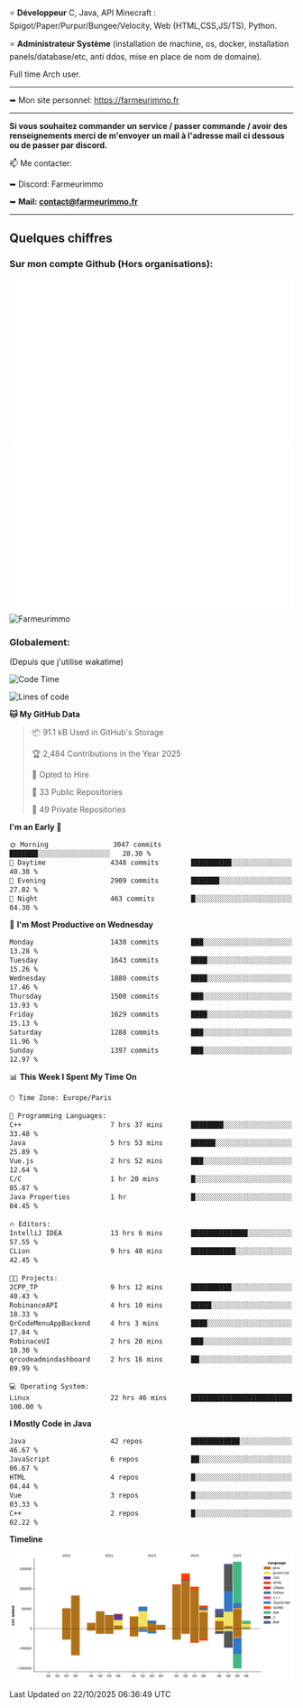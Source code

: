 ⭐ **Développeur** C, Java, API Minecraft : Spigot/Paper/Purpur/Bungee/Velocity, Web (HTML,CSS,JS/TS), Python.

⭐ **Administrateur Système** (installation de machine, os, docker, installation panels/database/etc, anti ddos, mise en place de nom de domaine).

Full time Arch user.

---

➥ Mon site personnel: https://farmeurimmo.fr

---

**Si vous souhaitez commander un service / passer commande / avoir des renseignements merci de m'envoyer un mail à l'adresse mail ci dessous ou de passer par discord.**

📫 Me contacter:
 
   ➥ Discord: Farmeurimmo
   
   ➥ **Mail: contact@farmeurimmo.fr**

---
## Quelques chiffres

### Sur mon compte Github (Hors organisations):

<a href="https://github.com/Farmeurimmo/github-stats">
<img src="https://github.com/Farmeurimmo/github-stats/blob/master/generated/overview.svg#gh-dark-mode-only" />
<img src="https://github.com/Farmeurimmo/github-stats/blob/master/generated/languages.svg#gh-dark-mode-only" />
</a>

<img src="https://komarev.com/ghpvc/?username=Farmeurimmo" alt="Farmeurimmo" />

### Globalement:

(Depuis que j'utilise wakatime)
<!--START_SECTION:waka-->
![Code Time](http://img.shields.io/badge/Code%20Time-2%2C514%20hrs%202%20mins-blue)

![Lines of code](https://img.shields.io/badge/From%20Hello%20World%20I%27ve%20Written-1.2%20million%20lines%20of%20code-blue)

**🐱 My GitHub Data** 

> 📦 91.1 kB Used in GitHub's Storage 
 > 
> 🏆 2,484 Contributions in the Year 2025
 > 
> 💼 Opted to Hire
 > 
> 📜 33 Public Repositories 
 > 
> 🔑 49 Private Repositories 
 > 
**I'm an Early 🐤** 

```text
🌞 Morning                3047 commits        ███████░░░░░░░░░░░░░░░░░░   28.30 % 
🌆 Daytime                4348 commits        ██████████░░░░░░░░░░░░░░░   40.38 % 
🌃 Evening                2909 commits        ███████░░░░░░░░░░░░░░░░░░   27.02 % 
🌙 Night                  463 commits         █░░░░░░░░░░░░░░░░░░░░░░░░   04.30 % 
```
📅 **I'm Most Productive on Wednesday** 

```text
Monday                   1430 commits        ███░░░░░░░░░░░░░░░░░░░░░░   13.28 % 
Tuesday                  1643 commits        ████░░░░░░░░░░░░░░░░░░░░░   15.26 % 
Wednesday                1880 commits        ████░░░░░░░░░░░░░░░░░░░░░   17.46 % 
Thursday                 1500 commits        ███░░░░░░░░░░░░░░░░░░░░░░   13.93 % 
Friday                   1629 commits        ████░░░░░░░░░░░░░░░░░░░░░   15.13 % 
Saturday                 1288 commits        ███░░░░░░░░░░░░░░░░░░░░░░   11.96 % 
Sunday                   1397 commits        ███░░░░░░░░░░░░░░░░░░░░░░   12.97 % 
```


📊 **This Week I Spent My Time On** 

```text
🕑︎ Time Zone: Europe/Paris

💬 Programming Languages: 
C++                      7 hrs 37 mins       ████████░░░░░░░░░░░░░░░░░   33.48 % 
Java                     5 hrs 53 mins       ██████░░░░░░░░░░░░░░░░░░░   25.89 % 
Vue.js                   2 hrs 52 mins       ███░░░░░░░░░░░░░░░░░░░░░░   12.64 % 
C/C                      1 hr 20 mins        █░░░░░░░░░░░░░░░░░░░░░░░░   05.87 % 
Java Properties          1 hr                █░░░░░░░░░░░░░░░░░░░░░░░░   04.45 % 

🔥 Editors: 
IntelliJ IDEA            13 hrs 6 mins       ██████████████░░░░░░░░░░░   57.55 % 
CLion                    9 hrs 40 mins       ███████████░░░░░░░░░░░░░░   42.45 % 

🐱‍💻 Projects: 
2CPP_TP                  9 hrs 12 mins       ██████████░░░░░░░░░░░░░░░   40.43 % 
RobinanceAPI             4 hrs 10 mins       █████░░░░░░░░░░░░░░░░░░░░   18.33 % 
QrCodeMenuAppBackend     4 hrs 3 mins        ████░░░░░░░░░░░░░░░░░░░░░   17.84 % 
RobinaceUI               2 hrs 20 mins       ███░░░░░░░░░░░░░░░░░░░░░░   10.30 % 
qrcodeadmindashboard     2 hrs 16 mins       ██░░░░░░░░░░░░░░░░░░░░░░░   09.99 % 

💻 Operating System: 
Linux                    22 hrs 46 mins      █████████████████████████   100.00 % 
```

**I Mostly Code in Java** 

```text
Java                     42 repos            ████████████░░░░░░░░░░░░░   46.67 % 
JavaScript               6 repos             ██░░░░░░░░░░░░░░░░░░░░░░░   06.67 % 
HTML                     4 repos             █░░░░░░░░░░░░░░░░░░░░░░░░   04.44 % 
Vue                      3 repos             █░░░░░░░░░░░░░░░░░░░░░░░░   03.33 % 
C++                      2 repos             █░░░░░░░░░░░░░░░░░░░░░░░░   02.22 % 
```



**Timeline**

![Lines of Code chart](https://raw.githubusercontent.com/Farmeurimmo/Farmeurimmo/main/assets/bar_graph.png)


 Last Updated on 22/10/2025 06:36:49 UTC
<!--END_SECTION:waka-->
